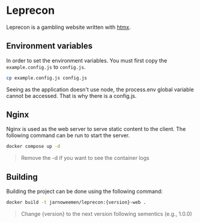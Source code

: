 # Leprecon
Leprecon is a gambling website written with [htmx](https://htmx.org/).

## Environment variables
In order to set the environment variables. You must first copy the `example.config.js` to `config.js`.
```bash
cp example.config.js config.js
```

Seeing as the application doesn't use node, the process.env global variable cannot be accessed. That is why there is a config.js.

## Nginx
Nginx is used as the web server to serve static content to the client. The following command can be run to start the server.
```bash
docker compose up -d
```
> Remove the -d if you want to see the container logs

## Building
Building the project can be done using the following command:
```bash
docker build -t jarnoweemen/leprecon:{version}-web .
```
> Change {version} to the next version following sementics (e.g., 1.0.0)
